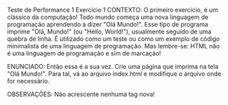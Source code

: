 Teste de Performance 1
Exercício 1
CONTEXTO:
O primeiro exercício, é um clássico da computação! Todo mundo começa uma nova linguagem de programação aprendendo a dizer "Olá Mundo!". Esse tipo de programa imprime "Olá, Mundo!" (ou "Hello, World!"), usualmente seguido de uma quebra de linha. É utilizado como um teste ou como um exemplo de código minimalista de uma linguagem de programação. Mas lembre-se: HTML não é uma linguagem de programação e sim de marcação!

ENUNCIADO:
Então essa é a sua vez. Crie uma página que imprima na tela "Olá Mundo!". Para tal, vá ao arquivo index.html e modifique o arquivo onde for necessário.

OBSERVAÇÕES:
Não acrescente nenhuma tag nova!